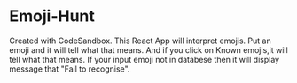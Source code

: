 # Emoji-Hunt
Created with CodeSandbox.
This React App will interpret emojis. 
Put an emoji and it will tell what that means.
And if you click on Known emojis,it will tell  what that means.
If your input emoji not in databese then it will display message that "Fail to recognise".
